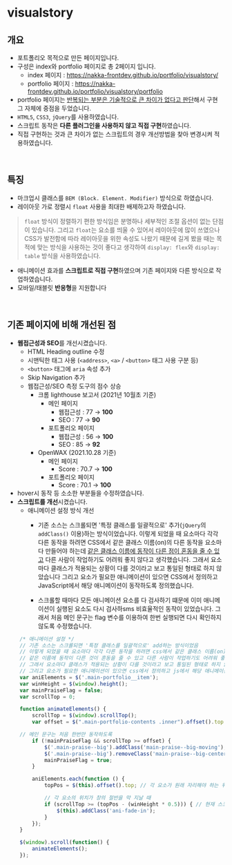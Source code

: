 # visualstory

## 개요
- 포트폴리오 목적으로 만든 페이지입니다.
- 구성은 index와 portfolio 페이지로 총 2페이지 입니다.
  - index 페이지 : https://nakka-frontdev.github.io/portfolio/visualstory/
  - portfolio 페이지 : https://nakka-frontdev.github.io/portfolio/visualstory/portfolio
- portfolio 페이지는 <u>반복되는 부분은 기술적으로 큰 차이가 없다고 판단</u>해서 구현 그 자체에 중점을 두었습니다.
- ```HTML5```, ```CSS3```, ```jQuery```를 사용하였습니다.
- 스크립트 동작은 **다른 플러그인을 사용하지 않고 직접 구현**하였습니다.
- 직접 구현하는 것과 큰 차이가 없는 스크립트의 경우 개선방법을 찾아 변경시켜 적용하였습니다.
<br>

## 특징
- 마크업시 클래스를 ```BEM (Block. Element. Modifier)``` 방식으로 하였습니다.
- 레이아웃 가로 정렬시 ```float``` 사용을 최대한 배제하고자 하였습니다.
>```float``` 방식이 정렬하기 편한 방식임은 분명하나 세부적인 조절 옵션이 없는 단점이 있습니다.
그리고 ```float```는 요소를 띄울 수 있어서 레이아웃에 많이 쓰였으나 CSS가 발전함에 따라 레이아웃을 위한 속성도 나왔기 때문에 길게 봤을 때는 목적에 맞는 방식을 사용하는 것이 좋다고 생각하여 ```display: flex```와 ```display: table``` 방식을 사용하였습니다.
- 애니메이션 효과를 **스크립트로 직접 구현**하였으며 기존 페이지와 다른 방식으로 작업하였습니다.
- 모바일/태블릿 **반응형**을 지원합니다
<br>

## 기존 페이지에 비해 개선된 점

- **웹접근성과 SEO**를 개선시켰습니다.
	- HTML Heading outline 수정
	- 시맨틱한 태그 사용 (```<address>```, ```<a>``` / ```<button>``` 태그 사용 구분 등)
	- ```<button>``` 태그에 ```aria``` 속성 추가
	- Skip Navigation 추가
    - 웹접근성/SEO 측정 도구의 점수 상승
        - 크롬 lighthouse 보고서 (2021년 10월초 기준)
            - 메인 페이지
                - 웹접근성 : 77 → **100**
                - SEO : 77 → **90**
            - 포트폴리오 페이지
                - 웹접근성 : 56 → **100**
                - SEO : 85 → **92**
        - OpenWAX (2021.10.28 기준)
            - 메인 페이지
                - Score : 70.7 → **100**
            - 포트폴리오 페이지
                - Score : 70.1 → **100**
- hover시 동작 등 소소한 부분들을 수정하였습니다.
- **스크립트를 개선**시켰습니다.
    - 애니메이션 설정 방식 개선
        - 기존 소스는 스크롤되면 '특정 클래스를 일괄적으로' 추가(```jQuery```의 ```addClass()``` 이용)하는 방식이었습니다.
    이렇게 되었을 때 요소마다 각각 다른 동작을 하려면 CSS에서 같은 클래스 이름(on)의 다른 동작을 요소마다 만들어야 하는데 <u>같은 클래스 이름에 동작이 다른 점이 혼동을 줄 수 있고</u> 다른 사람이 작업하기도 어려워 좋지 않다고 생각했습니다. 그래서 요소마다 클래스가 적용되는 상황이 다를 것이라고 보고 통일된 형태로 하지 않았습니다
    그리고 요소가 필요한 애니메이션이 있으면 CSS에서 정의하고 JavaScript에서 해당 애니메이션이 동작하도록 정의했습니다.

        - 스크롤할 때마다 모든 애니메이션 요소를 다 검사하기 떄문에 이미 애니메이션이 실행된 요소도 다시 검사하sms 비효율적인 동작이 있었습니다. 그래서 처음 메인 문구는 flag 변수를 이용하여 한번 실행되면 다시 확인하지 않도록 수정했습니다.


```js
    /* 애니메이션 설정 */
    // 기존 소스는 스크롤되면 '특정 클래스를 일괄적으로' add하는 방식이었음
    // 이렇게 되었을 때 요소마다 각각 다른 동작을 하려면 css에서 같은 클래스 이름(on)의 다른 동작을 요소마다 만들어야 하는데
    // 같은 이름에 동작이 다른 것이 혼동을 줄 수 있고 다른 사람이 작업하기도 어려워 좋지 않다고 생각했음.
    // 그래서 요소마다 클래스가 적용되는 상황이 다를 것이라고 보고 통일된 형태로 하지 않았음
    // 그리고 요소가 필요한 애니메이션이 있으면 css에서 정의하고 js에서 해당 애니메이션이 동작하도록 정의했음
    var aniElements = $('.main-portfolio__item');
    var winHeight = $(window).height();
    var mainPraiseFlag = false;
    var scrollTop = 0;

    function animateElements() {
        scrollTop = $(window).scrollTop();
        var offset = $(".main-portfolio-contents .inner").offset().top - (winHeight * 0.5);

	// 메인 문구는 처음 한번만 동작하도록
        if (!mainPraiseFlag && scrollTop >= offset) {
            $('.main-praise--big').addClass('main-praise--big-moving');
            $('.main-praise--big').removeClass('main-praise--big-center');
            mainPraiseFlag = true;
        }

        aniElements.each(function () {
            topPos = $(this).offset().top; // 각 요소가 원래 자리해야 하는 위치 (좌표)

            // 각 요소의 위치가 창의 절반을 막 지날 때
            if (scrollTop >= (topPos - (winHeight * 0.5))) { // 현재 스크롤 탑이 각 요소의 기존 좌표에서 현재 창의 절반만큼 이전(앞)인 위치를 지날때
                $(this).addClass('ani-fade-in');
            } 
        });
    }

    $(window).scroll(function() {
        animateElements();
    });
```
